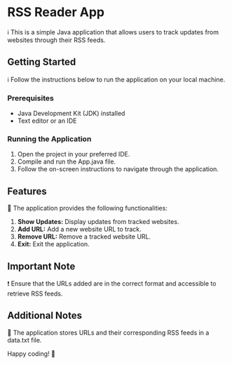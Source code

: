 # RSS Reader App

ℹ️ This is a simple Java application that allows users to track updates from websites through their RSS feeds.

## Getting Started
ℹ️ Follow the instructions below to run the application on your local machine.

### Prerequisites
- Java Development Kit (JDK) installed
- Text editor or an IDE

### Running the Application
1. Open the project in your preferred IDE.
2. Compile and run the App.java file.
3. Follow the on-screen instructions to navigate through the application.

## Features
📌 The application provides the following functionalities:
1. **Show Updates:** Display updates from tracked websites.
2. **Add URL:** Add a new website URL to track.
3. **Remove URL:** Remove a tracked website URL.
4. **Exit:** Exit the application.

## Important Note
❗️ Ensure that the URLs added are in the correct format and accessible to retrieve RSS feeds.

## Additional Notes
📄 The application stores URLs and their corresponding RSS feeds in a data.txt file.


Happy coding! 🚀
